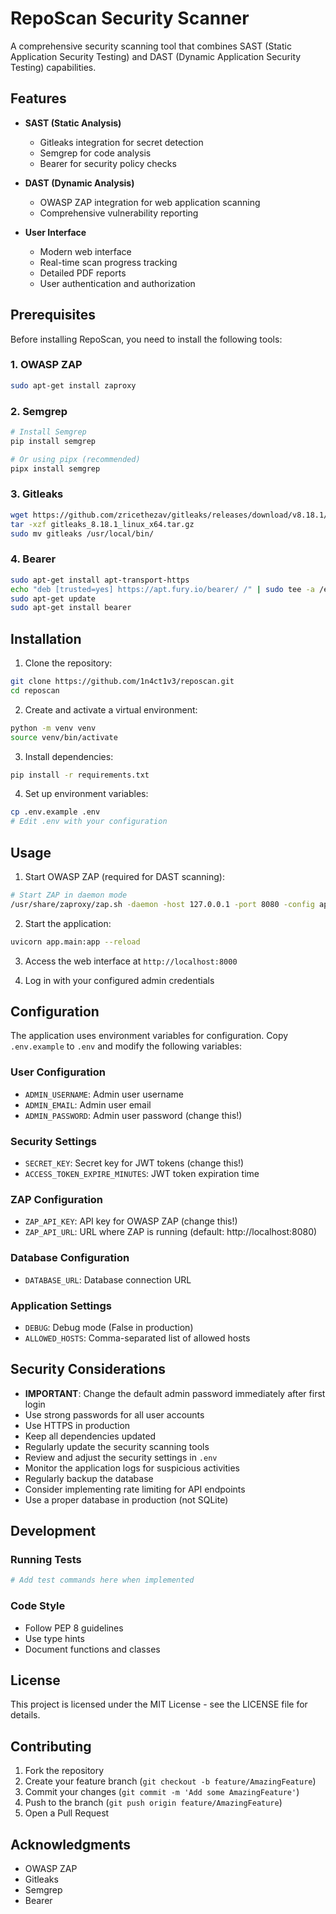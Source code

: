 # RepoScan Security Scanner

A comprehensive security scanning tool that combines SAST (Static Application Security Testing) and DAST (Dynamic Application Security Testing) capabilities.

## Features

- **SAST (Static Analysis)**
  - Gitleaks integration for secret detection
  - Semgrep for code analysis
  - Bearer for security policy checks

- **DAST (Dynamic Analysis)**
  - OWASP ZAP integration for web application scanning
  - Comprehensive vulnerability reporting

- **User Interface**
  - Modern web interface
  - Real-time scan progress tracking
  - Detailed PDF reports
  - User authentication and authorization

## Prerequisites

Before installing RepoScan, you need to install the following tools:

### 1. OWASP ZAP
```bash
sudo apt-get install zaproxy
```

### 2. Semgrep
```bash
# Install Semgrep
pip install semgrep

# Or using pipx (recommended)
pipx install semgrep
```

### 3. Gitleaks
```bash
wget https://github.com/zricethezav/gitleaks/releases/download/v8.18.1/gitleaks_8.18.1_linux_x64.tar.gz
tar -xzf gitleaks_8.18.1_linux_x64.tar.gz
sudo mv gitleaks /usr/local/bin/
```

### 4. Bearer
```bash
sudo apt-get install apt-transport-https
echo "deb [trusted=yes] https://apt.fury.io/bearer/ /" | sudo tee -a /etc/apt/sources.list.d/fury.list
sudo apt-get update
sudo apt-get install bearer
```

## Installation

1. Clone the repository:
```bash
git clone https://github.com/1n4ct1v3/reposcan.git
cd reposcan
```

2. Create and activate a virtual environment:
```bash
python -m venv venv
source venv/bin/activate
```

3. Install dependencies:
```bash
pip install -r requirements.txt
```

4. Set up environment variables:
```bash
cp .env.example .env
# Edit .env with your configuration
```

## Usage

1. Start OWASP ZAP (required for DAST scanning):
```bash
# Start ZAP in daemon mode
/usr/share/zaproxy/zap.sh -daemon -host 127.0.0.1 -port 8080 -config api.key=your-key
```

2. Start the application:
```bash
uvicorn app.main:app --reload
```

3. Access the web interface at `http://localhost:8000`

4. Log in with your configured admin credentials

## Configuration

The application uses environment variables for configuration. Copy `.env.example` to `.env` and modify the following variables:

### User Configuration
- `ADMIN_USERNAME`: Admin user username
- `ADMIN_EMAIL`: Admin user email
- `ADMIN_PASSWORD`: Admin user password (change this!)

### Security Settings
- `SECRET_KEY`: Secret key for JWT tokens (change this!)
- `ACCESS_TOKEN_EXPIRE_MINUTES`: JWT token expiration time

### ZAP Configuration
- `ZAP_API_KEY`: API key for OWASP ZAP (change this!)
- `ZAP_API_URL`: URL where ZAP is running (default: http://localhost:8080)

### Database Configuration
- `DATABASE_URL`: Database connection URL

### Application Settings
- `DEBUG`: Debug mode (False in production)
- `ALLOWED_HOSTS`: Comma-separated list of allowed hosts

## Security Considerations

- **IMPORTANT**: Change the default admin password immediately after first login
- Use strong passwords for all user accounts
- Use HTTPS in production
- Keep all dependencies updated
- Regularly update the security scanning tools
- Review and adjust the security settings in `.env`
- Monitor the application logs for suspicious activities
- Regularly backup the database
- Consider implementing rate limiting for API endpoints
- Use a proper database in production (not SQLite)

## Development

### Running Tests
```bash
# Add test commands here when implemented
```

### Code Style
- Follow PEP 8 guidelines
- Use type hints
- Document functions and classes

## License

This project is licensed under the MIT License - see the LICENSE file for details.

## Contributing

1. Fork the repository
2. Create your feature branch (`git checkout -b feature/AmazingFeature`)
3. Commit your changes (`git commit -m 'Add some AmazingFeature'`)
4. Push to the branch (`git push origin feature/AmazingFeature`)
5. Open a Pull Request

## Acknowledgments

- OWASP ZAP
- Gitleaks
- Semgrep
- Bearer 
